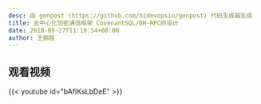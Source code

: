 ```yaml
---
desc: 由 genpost (https://github.com/hidevopsio/genpost) 代码生成器生成
title: 去中心化加密通信框架 CovenantSQL/DH-RPC的设计
date: 2018-09-27T11:19:54+08:00
author: 王鹏程
---
```


## 观看视频

{{< youtube id="bAfiKsLbDeE" >}}
